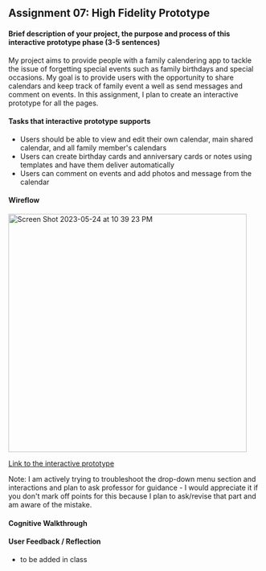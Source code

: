 ## Assignment 07: High Fidelity Prototype

#### Brief description of your project, the purpose and process of this interactive prototype phase (3-5 sentences)
My project aims to provide people with a family calendering app to tackle the issue of forgetting special events such as family birthdays and special occasions. My goal is to provide users with the opportunity to share calendars and keep track of family event a well as send messages and comment on events. In this assignment, I plan to create an interactive prototype for all the pages. 

#### Tasks that interactive prototype supports
- Users should be able to view and edit their own calendar, main shared calendar, and all family member's calendars
- Users can create birthday cards and anniversary cards or notes using templates and have them deliver automatically
- Users can comment on events and add photos and message from the calendar

#### Wireflow
<img width="474" alt="Screen Shot 2023-05-24 at 10 39 23 PM" src="https://github.com/mariegodderis1/DH110-Spring23/assets/115651524/f69b095b-8374-4701-b567-a4508e8e3575">

[Link to the interactive prototype](https://www.figma.com/file/iewH1ZKsQL62HzVCxgVLeI/A7-High-Fidelity-Prototype?type=design&node-id=0%3A1&t=WhU8NHt5q4X63JE7-1)

Note: I am actively trying to troubleshoot the drop-down menu section and interactions and plan to ask professor for guidance - I would appreciate it if you don't mark off points for this because I plan to ask/revise that part and am aware of the mistake. 

#### Cognitive Walkthrough

#### User Feedback / Reflection
- to be added in class


